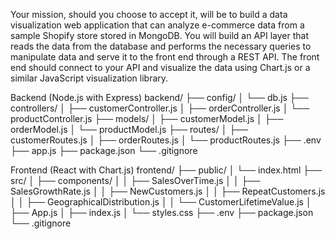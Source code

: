 Your mission, should you choose to accept it, will be to build a data visualization web
application that can analyze e-commerce data from a sample Shopify store stored in
MongoDB. You will build an API layer that reads the data from the database and performs the
necessary queries to manipulate data and serve it to the front end through a REST API. The
front end should connect to your API and visualize the data using Chart.js or a similar
JavaScript visualization library.

Backend (Node.js with Express)
backend/
├── config/
│   └── db.js
├── controllers/
│   ├── customerController.js
│   ├── orderController.js
│   └── productController.js
├── models/
│   ├── customerModel.js
│   ├── orderModel.js
│   └── productModel.js
├── routes/
│   ├── customerRoutes.js
│   ├── orderRoutes.js
│   └── productRoutes.js
├── .env
├── app.js
├── package.json
└── .gitignore


Frontend (React with Chart.js)
frontend/
├── public/
│   └── index.html
├── src/
│   ├── components/
│   │   ├── SalesOverTime.js
│   │   ├── SalesGrowthRate.js
│   │   ├── NewCustomers.js
│   │   ├── RepeatCustomers.js
│   │   ├── GeographicalDistribution.js
│   │   └── CustomerLifetimeValue.js
│   ├── App.js
│   ├── index.js
│   └── styles.css
├── .env
├── package.json
└── .gitignore
